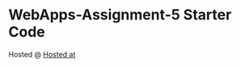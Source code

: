 # WebApps-Assignment-5 Starter Code
Hosted @ [Hosted at](https://44-563-web-apps-f22.github.io/44563-webapps-assignment-5-Jagadeeshponnam/insects.html)
